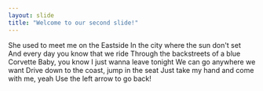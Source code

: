 ```yaml
---
layout: slide
title: "Welcome to our second slide!"
---
```

She used to meet me on the Eastside
In the city where the sun don't set
And every day you know that we ride
Through the backstreets of a blue Corvette
Baby, you know I just wanna leave tonight
We can go anywhere we want
Drive down to the coast, jump in the seat
Just take my hand and come with me, yeah
Use the left arrow to go back!
